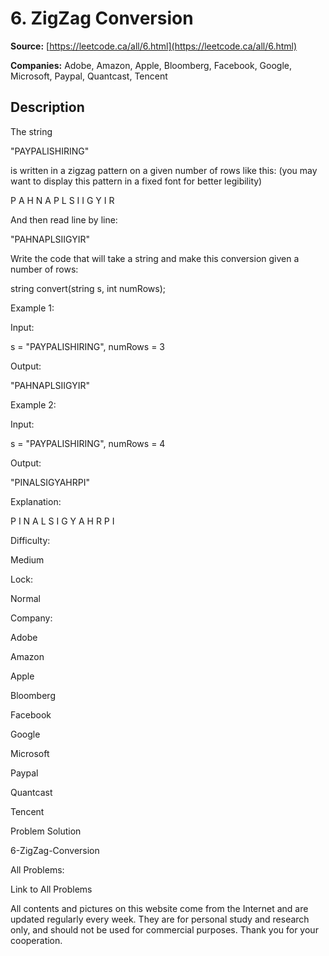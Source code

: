 # 6. ZigZag Conversion

**Source:** [https://leetcode.ca/all/6.html](https://leetcode.ca/all/6.html)

**Companies:** Adobe, Amazon, Apple, Bloomberg, Facebook, Google, Microsoft, Paypal, Quantcast, Tencent

## Description

The string

"PAYPALISHIRING"

is written in a zigzag pattern on a given
        number of rows like this: (you may want to display this pattern in a fixed font for better
        legibility)

P   A   H   N
A P L S I I G
Y   I   R

And then read line by line:

"PAHNAPLSIIGYIR"

Write the code that will take a string and make this conversion given a number of rows:

string convert(string s, int numRows);

Example 1:

Input:

s = "PAYPALISHIRING", numRows = 3

Output:

"PAHNAPLSIIGYIR"

Example 2:

Input:

s = "PAYPALISHIRING", numRows = 4

Output:

"PINALSIGYAHRPI"

Explanation:

P     I    N
A   L S  I G
Y A   H R
P     I

Difficulty:

Medium

Lock:

Normal

Company:

Adobe

Amazon

Apple

Bloomberg

Facebook

Google

Microsoft

Paypal

Quantcast

Tencent

Problem Solution

6-ZigZag-Conversion

All Problems:

Link to All Problems

All contents and pictures on this website come from the Internet and are updated regularly every week. They are for personal study and research only, and should not be used for commercial purposes. Thank you for your cooperation.

